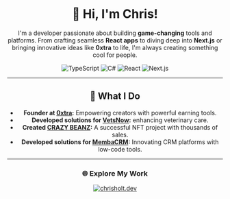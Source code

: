 <div align="center">

# 👋 Hi, I'm Chris!

I'm a developer passionate about building **game-changing** tools and platforms. From crafting seamless **React apps** to diving deep into **Next.js** or bringing innovative ideas like **0xtra** to life, I'm always creating something cool for people.

![TypeScript](https://img.shields.io/badge/TypeScript-3178C6?style=flat&logo=typescript&logoColor=white)
![C#](https://img.shields.io/badge/C%23-239120?style=flat&logo=c-sharp&logoColor=white)
![React](https://img.shields.io/badge/-React-61DAFB?style=flat&logo=react&logoColor=white)
![Next.js](https://img.shields.io/badge/Next.js-000000?style=flat&logo=next.js&logoColor=white)

---

## 🚀 What I Do  
- **Founder at [0xtra](https://0xtra.com):** Empowering creators with powerful earning tools.
- **Developed solutions for [VetsNow](https://www.vets-now.com/):** enhancing veterinary care. 
- **Created [CRAZY BEANZ](https://opensea.io/collection/crazybeanz):** A successful NFT project with thousands of sales.  
- **Developed solutions for [MembaCRM](https://opensea.io/collection/crazybeanz):** Innovating CRM platforms with low-code tools.

---

### 🌐 Explore My Work  
[![chrisholt.dev](https://img.shields.io/badge/chrisholt.dev-000000?style=for-the-badge&logo=react&logoColor=white)](https://chrisholt.dev)


</div>

